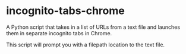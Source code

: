 # incognito-tabs-chrome
A Python script that takes in a list of URLs from a text file and launches them in separate incognito tabs in Chrome.

This script will prompt you with a filepath location to the text file.
